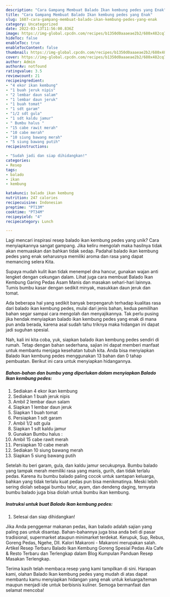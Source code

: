 ```yaml
---
description: "Cara Gampang Membuat Balado Ikan kembung pedes yang Enak"
title: "Cara Gampang Membuat Balado Ikan kembung pedes yang Enak"
slug: 1607-cara-gampang-membuat-balado-ikan-kembung-pedes-yang-enak
category: Uncategorized
date: 2022-03-13T11:56:00.836Z
image: https://img-global.cpcdn.com/recipes/b1350d0aaaeae2b2/680x482cq70/balado-ikan-kembung-pedes-foto-resep-utama.jpg
hideToc: false
enableToc: true
enableTocContent: false
thumbnail: https://img-global.cpcdn.com/recipes/b1350d0aaaeae2b2/680x482cq70/balado-ikan-kembung-pedes-foto-resep-utama.jpg
cover: https://img-global.cpcdn.com/recipes/b1350d0aaaeae2b2/680x482cq70/balado-ikan-kembung-pedes-foto-resep-utama.jpg
author: Admin
authorAv: notfound
ratingvalue: 3.5
reviewcount: 21
recipeingredient:
- "4 ekor ikan kembung"
- "1 buah jeruk nipis"
- "2 lembar daun salam"
- "1 lembar daun jeruk"
- "1 buah tomat"
- "1 sdt garam"
- "1/2 sdt gula"
- "1 sdt kaldu jamur"
- " Bumbu halus "
- "15 cabe rawit merah"
- "10 cabe merah"
- "10 siung bawang merah"
- "5 siung bawang putih"
recipeinstructions:

- "Sudah jadi dan siap dihidangkan!"
categories:
- Resep
tags:
- balado
- ikan
- kembung

katakunci: balado ikan kembung 
nutrition: 247 calories
recipecuisine: Indonesian
preptime: "PT13M"
cooktime: "PT34M"
recipeyield: "4"
recipecategory: Lunch

---
```





Lagi mencari inspirasi resep balado ikan kembung pedes yang unik? Cara menyiapkannya sangat gampang. Jika keliru mengolah maka hasilnya tidak akan memuaskan dan bahkan tidak sedap. Padahal balado ikan kembung pedes yang enak seharusnya memiliki aroma dan rasa yang dapat memancing selera Kita.





Supaya mudah kulit ikan tidak menempel dna hancur, gunakan wajan anti lengket dengan cekungan dalam. Lihat juga cara membuat Balado Ikan Kembung Garing Pedas Asam Manis dan masakan sehari-hari lainnya. Tumis bumbu kasar dengan sedikit minyak, masukkan daun jeruk dan tomat.

Ada beberapa hal yang sedikit banyak berpengaruh terhadap kualitas rasa dari balado ikan kembung pedes, mulai dari jenis bahan, kedua pemilihan bahan segar sampai cara mengolah dan menyajikannya. Tak perlu pusing jika hendak menyiapkan balado ikan kembung pedes yang enak di mana pun anda berada, karena asal sudah tahu triknya maka hidangan ini dapat jadi suguhan spesial.






Nah, kali ini kita coba, yuk, siapkan balado ikan kembung pedes sendiri di rumah. Tetap dengan bahan sederhana, sajian ini dapat memberi manfaat untuk membantu menjaga kesehatan tubuh kita. Anda bisa menyiapkan Balado Ikan kembung pedes menggunakan 13 bahan dan 0 tahap pembuatan. Berikut ini cara untuk menyiapkan hidangannya.

<!--inarticleads1-->

##### Bahan-bahan dan bumbu yang diperlukan dalam menyiapkan Balado Ikan kembung pedes:

1. Sediakan 4 ekor ikan kembung
1. Sediakan 1 buah jeruk nipis
1. Ambil 2 lembar daun salam
1. Siapkan 1 lembar daun jeruk
1. Siapkan 1 buah tomat
1. Persiapkan 1 sdt garam
1. Ambil 1/2 sdt gula
1. Siapkan 1 sdt kaldu jamur
1. Gunakan  Bumbu halus :
1. Ambil 15 cabe rawit merah
1. Persiapkan 10 cabe merah
1. Sediakan 10 siung bawang merah
1. Siapkan 5 siung bawang putih


Setelah itu beri garam, gula, dan kaldu jamur secukupnya. Bumbu balado yang tampak merah memiliki rasa yang manis, gurih, dan tidak terlalu pedas. Karena itu bumbu balado paling cocok untuk santapan keluarga, bahkan yang tidak terlalu kuat pedas pun bisa menikmatinya. Meski lebih sering diolah sebagai bumbu telur, ayam, dan dendeng daging, ternyata bumbu balado juga bisa diolah untuk bumbu ikan kembung. 

<!--inarticleads2-->

##### Instruksi untuk buat Balado Ikan kembung pedes:


1. Selesai dan siap dihidangkan!

Jika Anda penggemar makanan pedas, ikan balado adalah sajian yang paling pas untuk disantap. Bahan-bahannya juga bisa anda beli di pasar tradisional, supermarket ataupun minimarket terdekat. Kerupuk, Sup, Rebus, Goreng Pedas, Ngehe, Dll. Kalori Makaroni - Makaroni merupakan salah. Artikel Resep Terbaru Balado Ikan Kembung Goreng Spesial Pedas Ala Cafe &amp; Resto Terbaru dan Terlengkap dalam Blog Kumpulan Panduan Resep Masakan Terlengkap. 

Terima kasih telah membaca resep yang kami tampilkan di sini. Harapan kami, olahan Balado Ikan kembung pedes yang mudah di atas dapat membantu kamu menyiapkan hidangan yang enak untuk keluarga/teman maupun menjadi ide untuk berbisnis kuliner. Semoga bermanfaat dan selamat mencoba!
